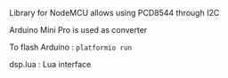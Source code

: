 Library for NodeMCU allows using PCD8544 through I2C

Arduino Mini Pro is used as converter

To flash Arduino : ``platformio run``

dsp.lua : Lua interface 

